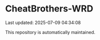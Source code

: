 # CheatBrothers-WRD

Last updated: 2025-07-09 04:34:08

This repository is automatically maintained.
